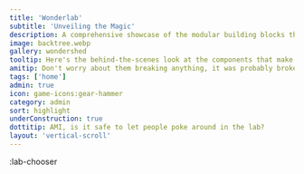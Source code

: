 ```yaml
---
title: 'Wonderlab'
subtitle: 'Unveiling the Magic'
description: A comprehensive showcase of the modular building blocks that power our digital wonderland. Peer into the gears and cogs of our operation.
image: backtree.webp
gallery: wondershed
tooltip: Here's the behind-the-scenes look at the components that make up our site.
amitip: Don't worry about them breaking anything, it was probably broken before they touched it. Besides, there's always the button in the left corner that lets them head back to the main lab.
tags: ['home']
admin: true
icon: game-icons:gear-hammer
category: admin
sort: highlight
underConstruction: true
dottitip: AMI, is it safe to let people poke around in the lab?
layout: 'vertical-scroll'
---
```


:lab-chooser